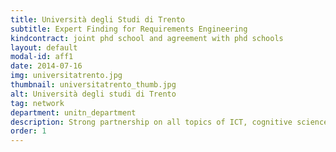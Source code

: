 ```yaml
---
title: Università degli Studi di Trento
subtitle: Expert Finding for Requirements Engineering
kindcontract: joint phd school and agreement with phd schools
layout: default
modal-id: aff1
date: 2014-07-16
img: universitatrento.jpg 
thumbnail: universitatrento_thumb.jpg
alt: Università degli studi di Trento
tag: network
department: unitn_department
description: Strong partnership on all topics of ICT, cognitive science, bioinformatics, industrial engineering and physics
order: 1
---
```

